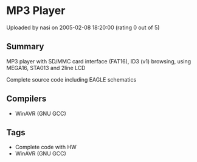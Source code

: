 # MP3 Player

Uploaded by nasi on 2005-02-08 18:20:00 (rating 0 out of 5)

## Summary

MP3 player with SD/MMC card interface (FAT16), ID3 (v1) browsing, using MEGA16, STA013 and 2line LCD  

Complete source code including EAGLE schematics

## Compilers

- WinAVR (GNU GCC)

## Tags

- Complete code with HW
- WinAVR (GNU GCC)
